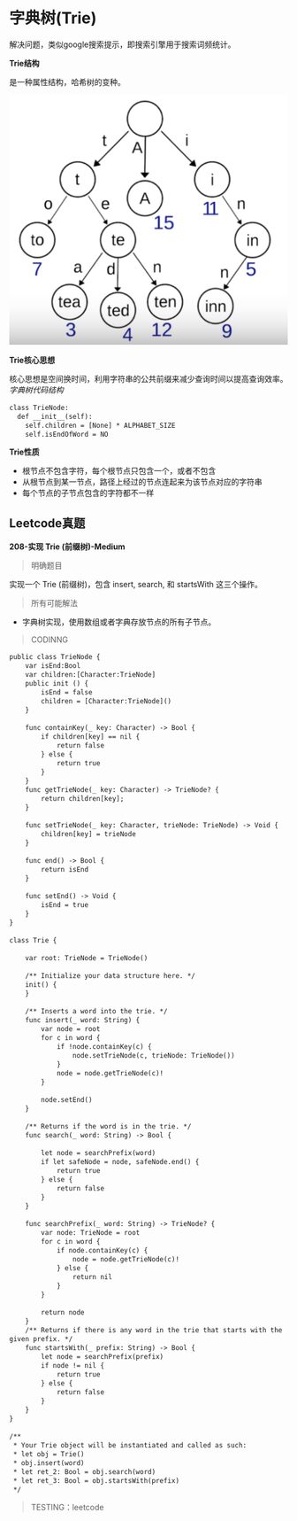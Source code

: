 # 字典树(Trie)

解决问题，类似google搜索提示，即搜索引擎用于搜索词频统计。

**Trie结构**

是一种属性结构，哈希树的变种。

![字典树结构](/GeekTimeAlgorithmPass/Resources/12-字典树-1.png)

**Trie核心思想**

核心思想是空间换时间，利用字符串的公共前缀来减少查询时间以提高查询效率。
*字典树代码结构*
```
class TrieNode:
  def __init__(self):
    self.children = [None] * ALPHABET_SIZE
    self.isEndOfWord = NO
```

**Trie性质**

- 根节点不包含字符，每个根节点只包含一个，或者不包含
- 从根节点到某一节点，路径上经过的节点连起来为该节点对应的字符串
- 每个节点的子节点包含的字符都不一样

## Leetcode真题

**208-实现 Trie (前缀树)-Medium**

> 明确题目

实现一个 Trie (前缀树)，包含 insert, search, 和 startsWith 这三个操作。


> 所有可能解法

- 字典树实现，使用数组或者字典存放节点的所有子节点。

> CODINNG

```
public class TrieNode {
    var isEnd:Bool
    var children:[Character:TrieNode]
    public init () {
        isEnd = false
        children = [Character:TrieNode]()
    }

    func containKey(_ key: Character) -> Bool {
        if children[key] == nil {
            return false
        } else {
            return true
        }
    }
    func getTrieNode(_ key: Character) -> TrieNode? {
        return children[key];
    }

    func setTrieNode(_ key: Character, trieNode: TrieNode) -> Void {
        children[key] = trieNode
    }

    func end() -> Bool {
        return isEnd
    }

    func setEnd() -> Void {
        isEnd = true
    }
}

class Trie {

    var root: TrieNode = TrieNode()

    /** Initialize your data structure here. */
    init() {
    }

    /** Inserts a word into the trie. */
    func insert(_ word: String) {
        var node = root
        for c in word {
            if !node.containKey(c) {
                node.setTrieNode(c, trieNode: TrieNode())
            }
            node = node.getTrieNode(c)!
        }

        node.setEnd()
    }

    /** Returns if the word is in the trie. */
    func search(_ word: String) -> Bool {

        let node = searchPrefix(word)
        if let safeNode = node, safeNode.end() {
            return true
        } else {
            return false
        }
    }

    func searchPrefix(_ word: String) -> TrieNode? {
        var node: TrieNode = root
        for c in word {
            if node.containKey(c) {
                node = node.getTrieNode(c)!
            } else {
                return nil
            }
        }

        return node
    }
    /** Returns if there is any word in the trie that starts with the given prefix. */
    func startsWith(_ prefix: String) -> Bool {
        let node = searchPrefix(prefix)
        if node != nil {
            return true
        } else {
            return false
        }
    }
}

/**
 * Your Trie object will be instantiated and called as such:
 * let obj = Trie()
 * obj.insert(word)
 * let ret_2: Bool = obj.search(word)
 * let ret_3: Bool = obj.startsWith(prefix)
 */
```
> TESTING：leetcode
